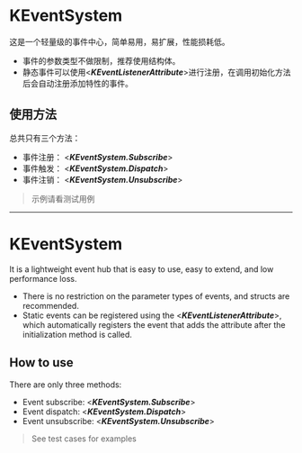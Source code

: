 ﻿# KEventSystem

这是一个轻量级的事件中心，简单易用，易扩展，性能损耗低。  

+ 事件的参数类型不做限制，推荐使用结构体。
+ 静态事件可以使用<***KEventListenerAttribute***>进行注册，在调用初始化方法后会自动注册添加特性的事件。

## 使用方法
总共只有三个方法：
+ 事件注册： <***KEventSystem.Subscribe***>
+ 事件触发： <***KEventSystem.Dispatch***>
+ 事件注销： <***KEventSystem.Unsubscribe***>
> 示例请看测试用例

------
# KEventSystem

It is a lightweight event hub that is easy to use, easy to extend, and low performance loss.

+ There is no restriction on the parameter types of events, and structs are recommended.
+ Static events can be registered using the <***KEventListenerAttribute***>, which automatically registers the event that adds the attribute after the initialization method is called.

## How to use
There are only three methods:
+ Event subscribe: <***KEventSystem.Subscribe***>
+ Event dispatch: <***KEventSystem.Dispatch***>
+ Event unsubscribe: <***KEventSystem.Unsubscribe***>
> See test cases for examples